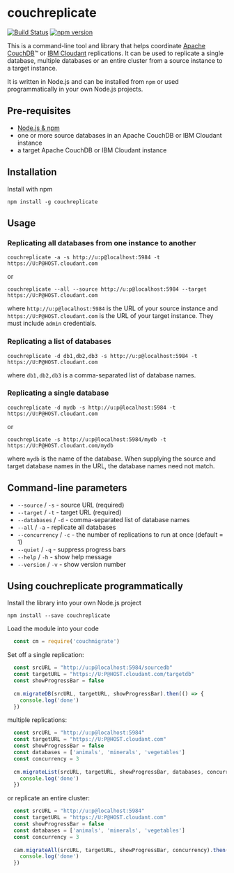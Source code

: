# couchreplicate

[![Build Status](https://travis-ci.org/ibm-watson-data-lab/couchreplicate.svg?branch=master)](https://travis-ci.org/ibm-watson-data-lab/couchreplicate) [![npm version](https://badge.fury.io/js/couchreplicate.svg)](https://badge.fury.io/js/couchreplicate)

This is a command-line tool and library that helps coordinate [Apache CouchDB](http://couchdb.apache.org/)™ or [IBM Cloudant](https://www.ibm.com/cloud/cloudant) replications. It can be used to replicate a single database, multiple databases or an entire cluster from a source instance to a target instance.

It is written in Node.js and can be installed from `npm` or used programmatically in your own Node.js projects.




## Pre-requisites

- [Node.js & npm](https://nodejs.org/en/)
- one or more source databases in an Apache CouchDB or IBM Cloudant instance
- a target Apache CouchDB or IBM Cloudant instance

## Installation

Install with npm

    npm install -g couchreplicate

## Usage

### Replicating all databases from one instance to another

    couchreplicate -a -s http://u:p@localhost:5984 -t https://U:P@HOST.cloudant.com

or 

    couchreplicate --all --source http://u:p@localhost:5984 --target https://U:P@HOST.cloudant.com

where `http://u:p@localhost:5984` is the URL of your source instance and `https://U:P@HOST.cloudant.com` is the URL of your target instance. They must include `admin` credentials.

### Replicating a list of databases

    couchreplicate -d db1,db2,db3 -s http://u:p@localhost:5984 -t https://U:P@HOST.cloudant.com

where `db1,db2,db3` is a comma-separated list of database names.

### Replicating a single database

    couchreplicate -d mydb -s http://u:p@localhost:5984 -t https://U:P@HOST.cloudant.com

or 

    couchreplicate -s http://u:p@localhost:5984/mydb -t https://U:P@HOST.cloudant.com/mydb

where `mydb` is the name of the database. When supplying the source and target database names in the URL, the database names need not match.

## Command-line parameters

- `--source` / `-s` - source URL (required)
- `--target` / `-t` - target URL (required)
- `--databases` / `-d` - comma-separated list of database names
- `--all` / `-a` - replicate all databases
- `--concurrency` / `-c` - the number of replications to run at once (default = 1)
- `--quiet` / `-q` - suppress progress bars
- `--help` / `-h` - show help message
- `--version` / `-v` - show version number

## Using couchreplicate programmatically

Install the library into your own Node.js project

    npm install --save couchreplicate

Load the module into your code

```js
  const cm = require('couchmigrate')
```

Set off a single replication:

```js
  const srcURL = "http://u:p@localhost:5984/sourcedb"
  const targetURL = "https://U:P@HOST.cloudant.com/targetdb"
  const showProgressBar = false
  
  cm.migrateDB(srcURL, targetURL, showProgressBar).then(() => {
    console.log('done')
  })
```

multiple replications:

```js
  const srcURL = "http://u:p@localhost:5984"
  const targetURL = "https://U:P@HOST.cloudant.com"
  const showProgressBar = false
  const databases = ['animals', 'minerals', 'vegetables']
  const concurrency = 3
  
  cm.migrateList(srcURL, targetURL, showProgressBar, databases, concurrency).then(() => {
    console.log('done')
  })
```

or replicate an entire cluster:

```js
  const srcURL = "http://u:p@localhost:5984"
  const targetURL = "https://U:P@HOST.cloudant.com"
  const showProgressBar = false
  const databases = ['animals', 'minerals', 'vegetables']
  const concurrency = 3
  
  cam.migrateAll(srcURL, targetURL, showProgressBar, concurrency).then(() => {
    console.log('done')
  })
```